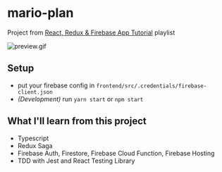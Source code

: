 # mario-plan

Project from [React, Redux & Firebase App Tutorial](https://www.youtube.com/playlist?list=PL4cUxeGkcC9iWstfXntcj8f-dFZ4UtlN3) playlist

![preview.gif](#)

## Setup

- put your firebase config in `frontend/src/.credentials/firebase-client.json`
- _(Development)_ run `yarn start` or `npm start`

## What I'll learn from this project

- Typescript
- Redux Saga
- Firebase Auth, Firestore, Firebase Cloud Function, Firebase Hosting
- TDD with Jest and React Testing Library
